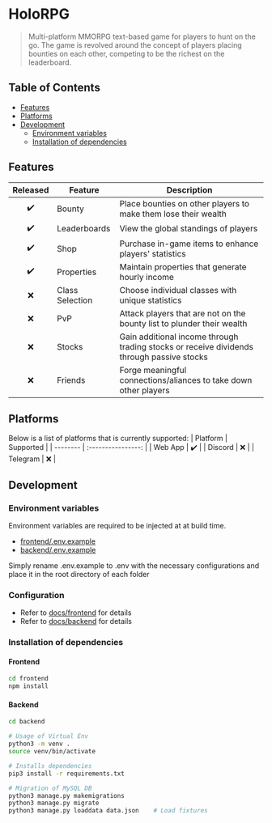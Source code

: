 # HoloRPG

> Multi-platform MMORPG text-based game for players to hunt on the go. The game is revolved around the concept of players placing bounties on each other, competing to be the richest on the leaderboard.

## Table of Contents

- [Features](#features)
- [Platforms](#platforms)
- [Development](#development)
  - [Environment variables](#Environment-variables)
  - [Installation of dependencies](#installation-of-dependencies)

## Features

| Released             | Feature         | Description                                                                                |
| :------------------: | --------------- | ------------------------------------------------------------------------------------------ |
| :heavy_check_mark:   | Bounty          | Place bounties on other players to make them lose their wealth                             |
| :heavy_check_mark:   | Leaderboards    | View the global standings of players                                                       |
| :heavy_check_mark:   | Shop            | Purchase in-game items to enhance players' statistics                                      |
| :heavy_check_mark:   | Properties      | Maintain properties that generate hourly income                                            |
| :x:                  | Class Selection | Choose individual classes with unique statistics                                           |
| :x:                  | PvP             | Attack players that are not on the bounty list to plunder their wealth                     |
| :x:                  | Stocks          | Gain additional income through trading stocks or receive dividends through passive stocks  |
| :x:                  | Friends         | Forge meaningful connections/aliances to take down other players                           |

## Platforms

Below is a list of platforms that is currently supported:
| Platform | Supported          |
| -------- | :----------------: |
| Web App  | :heavy_check_mark: |
| Discord  | :x:                |
| Telegram | :x:                |

## Development
### Environment variables
Environment variables are required to be injected at at build time.
- [frontend/.env.example](frontend/.env.example)
- [backend/.env.example](backend/.env.example)

Simply rename .env.example to .env with the necessary configurations and place it in the root directory of each folder

### Configuration
- Refer to [docs/frontend](docs/frontend.md) for details
- Refer to [docs/backend](docs/backend.md) for details

### Installation of dependencies
#### Frontend
```bash
cd frontend
npm install
```

#### Backend
```bash
cd backend

# Usage of Virtual Env
python3 -m venv .
source venv/bin/activate

# Installs dependencies
pip3 install -r requirements.txt

# Migration of MySQL DB
python3 manage.py makemigrations
python3 manage.py migrate
python3 manage.py loaddata data.json    # Load fixtures
```
